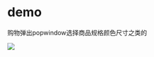 # demo
购物弹出popwindow选择商品规格颜色尺寸之类的

<img src="https://github.com/yanbin92/demo/blob/master/snshoot/demo.jpg"/>
